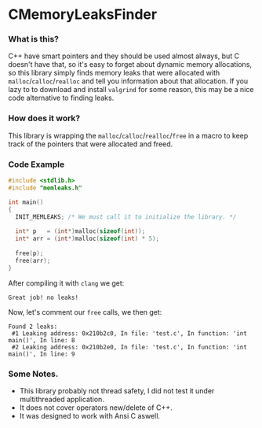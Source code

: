 # CMemoryLeaksFinder
### What is this?
C++ have smart pointers and they should be used almost always, but C doesn't have that, so it's easy to forget about dynamic memory allocations, so this library simply finds memory leaks that were allocated with `malloc`/`calloc`/`realloc` and tell you information about that allocation.
If you lazy to to download and install `valgrind` for some reason, this may be a nice code alternative to finding leaks.

### How does it work?
This library is wrapping the `malloc`/`calloc`/`realloc`/`free` in a macro to keep track of the pointers that were allocated and freed.

### Code Example
```c
#include <stdlib.h>
#include "memleaks.h"

int main()
{
  INIT_MEMLEAKS; /* We must call it to initialize the library. */
  
  int* p   = (int*)malloc(sizeof(int));
  int* arr = (int*)malloc(sizeof(int) * 5);
  
  free(p);
  free(arr);
}
```
After compiling it with `clang` we get:
```
Great job! no leaks!
```
Now, let's comment our `free` calls, we then get:
```
Found 2 leaks:
 #1 Leaking address: 0x210b2c0, In file: 'test.c', In function: 'int main()', In line: 8
 #2 Leaking address: 0x210b2e0, In file: 'test.c', In function: 'int main()', In line: 9
```

### Some Notes.
* This library probably not thread safety, I did not test it under multithreaded application.
* It does not cover operators new/delete of C++.
* It was designed to work with Ansi C aswell.

